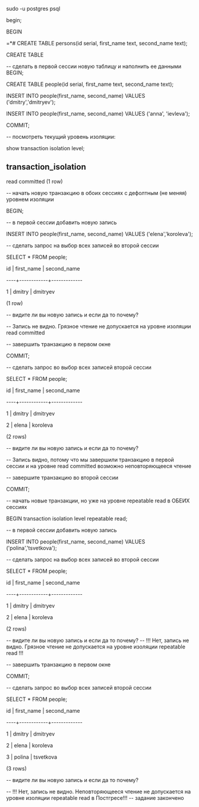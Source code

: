 sudo -u postgres psql

begin;

BEGIN

=*# CREATE TABLE persons(id serial, first_name text, second_name text);

CREATE TABLE

-- сделать в первой сессии новую таблицу и наполнить ее данными
BEGIN;

CREATE TABLE people(id serial, first_name text, second_name text);

INSERT INTO people(first_name, second_name) VALUES ('dmitry','dmitryev');

INSERT INTO people(first_name, second_name) VALUES ('anna', 'ievleva');

COMMIT;

-- посмотреть текущий уровень изоляции:

show transaction isolation level;

 transaction_isolation
-----------------------
 read committed
(1 row)

-- начать новую транзакцию в обоих сессиях с дефолтным (не меняя) уровнем изоляции

BEGIN;

-- в первой сессии добавить новую запись

INSERT INTO people(first_name, second_name) VALUES ('elena','koroleva');

-- сделать запрос на выбор всех записей во второй сессии

SELECT * FROM people;

 id | first_name | second_name
 
----+------------+-------------

  1 | dmitry     | dmitryev

(1 row)

-- видите ли вы новую запись и если да то почему?

-- Запись не видно. Грязное чтение не допускается на уровне изоляции 
read committed

-- завершить транзакцию в первом окне

COMMIT;

-- сделать запрос во выбор всех записей второй сессии

SELECT * FROM people;

 id | first_name | second_name

----+------------+-------------

  1 | dmitry     | dmitryev
  
  2 | elena      | koroleva
  
(2 rows)

-- видите ли вы новую запись и если да то почему?

-- Запись видно, потому что мы завершили транзакцию в первой сессии и на уровне read committed возможно неповторяющееся чтение

-- завершите транзакцию во второй сессии

COMMIT;

-- начать новые транзакции, но уже на уровне repeatable read в ОБЕИХ сессиях

BEGIN transaction isolation level repeatable read;

-- в первой сессии добавить новую запись

INSERT INTO people(first_name, second_name) VALUES ('polina','tsvetkova');

-- сделать запрос на выбор всех записей во второй сессии

SELECT * FROM people;

 id | first_name | second_name

----+------------+-------------

  1 | dmitry     | dmitryev
  
  2 | elena      | koroleva

(2 rows)

-- видите ли вы новую запись и если да то почему?
-- !!! Нет, запись не видно. Грязное чтение не допускается на уровне изоляции repeatable read !!!

-- завершить транзакцию в первом окне

COMMIT;

-- сделать запрос во выбор всех записей второй сессии

SELECT * FROM people;

 id | first_name | second_name
 
----+------------+-------------

  1 | dmitry     | dmitryev

  2 | elena      | koroleva

  3 | polina     | tsvetkova

(3 rows)

-- видите ли вы новую запись и если да то почему?

-- !!! Нет, запись не видно. Неповторяющееся чтение не допускается на уровне изоляции repeatable read в Постгресе!!!
-- задание закончено
